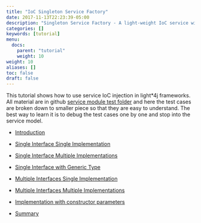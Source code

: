 ```yaml
---
title: "IoC Singleton Service Factory"
date: 2017-11-13T22:23:39-05:00
description: "Singleton Service Factory - A light-weight IoC service with YAML configuration"
categories: []
keywords: [tutorial]
menu:
  docs:
    parent: "tutorial"
    weight: 10
weight: 10
aliases: []
toc: false
draft: false
---
```


This tutorial shows how to use service IoC injection in light*4j frameworks. All material
are in github [service module test folder][] and here the test cases are broken down to
smaller piece so that they are easy to understand. The best way to learn it is to debug
the test cases one by one and stop into the service model. 

* [Introduction][]

* [Single Interface Single Implementation][]

* [Single Interface Multiple Implementations][]

* [Single Interface with Generic Type][]

* [Multiple Interfaces Single Implementation][]

* [Multiple Interfaces Multiple Implementations][]

* [Implementation with constructor parameters][]

* [Summary][]


[Introduction]: /tutorial/common/service/introduction/
[Single Interface Single Implementation]: /tutorial/common/service/singlesingle/
[Single Interface Multiple Implementations]: /tutorial/common/service/singlemultiple/
[Single Interface with Generic Type]: /tutorial/common/service/generic-type/
[service module test folder]: https://github.com/networknt/light-4j/tree/master/service/src/test/java/com/networknt/service
[Multiple Interfaces Single Implementation]: /tutorial/common/service/multiple-single/
[Multiple Interfaces Multiple Implementations]: /tutorial/common/service/multiple-multiple/
[Implementation with constructor parameters]: /tutorial/common/service/constructor-parameters/
[Summary]: /tutorial/common/service/summary/

